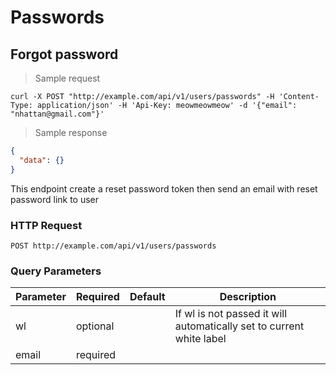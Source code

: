 # Passwords

## Forgot password

> Sample request

```shell
curl -X POST "http://example.com/api/v1/users/passwords" -H 'Content-Type: application/json' -H 'Api-Key: meowmeowmeow' -d '{"email": "nhattan@gmail.com"}'
```

> Sample response

```json
{
  "data": {}
}
```

This endpoint create a reset password token then send an email with reset password link to user

### HTTP Request

`POST http://example.com/api/v1/users/passwords`

### Query Parameters

Parameter | Required | Default | Description
--------- | ------- | ------- | -----------
wl | optional | | If wl is not passed it will automatically set to current white label
email | required | |
